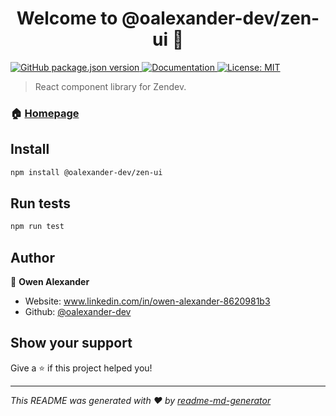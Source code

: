 <h1 align="center">Welcome to @oalexander-dev/zen-ui 👋</h1>
<p>
  <a href="https://www.npmjs.com/package/@oalexander-dev/zen-ui" target="_blank">
    <img alt="GitHub package.json version" src="https://img.shields.io/github/package-json/v/oalexander-dev/zen-ui">
  </a>
  <a href="https://github.com/oalexander-dev/zen-ui" target="_blank">
    <img alt="Documentation" src="https://img.shields.io/badge/documentation-yes-brightgreen.svg" />
  </a>
  <a href="#" target="_blank">
    <img alt="License: MIT" src="https://img.shields.io/badge/License-MIT-yellow.svg" />
  </a>
</p>

> React component library for Zendev.

### 🏠 [Homepage](https://github.com/oalexander-dev/zen-ui)

## Install

```sh
npm install @oalexander-dev/zen-ui
```

## Run tests

```sh
npm run test
```

## Author

👤 **Owen Alexander**

* Website: www.linkedin.com/in/owen-alexander-8620981b3
* Github: [@oalexander-dev](https://github.com/oalexander-dev)

## Show your support

Give a ⭐️ if this project helped you!

***
_This README was generated with ❤️ by [readme-md-generator](https://github.com/kefranabg/readme-md-generator)_